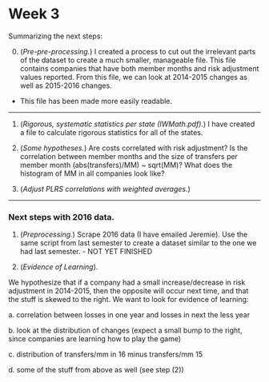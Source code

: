 # Week 3

Summarizing the next steps:

0. (*Pre-pre-processing.*) I created a process to cut out the irrelevant parts of the dataset to create a much smaller, manageable file. This file contains companies that have both member months and risk adjustment values reported. From this file, we can look at 2014-2015 changes as well as 2015-2016 changes.

- This file has been made more easily readable.

- - -

1. (*Rigorous, systematic statistics per state (IWMath.pdf).*) I have created a file to calculate rigorous statistics for all of the states.

2. (*Some hypotheses.*) Are costs correlated with risk adjustment? Is the correlation between member months and the size of transfers per member month (abs(transfers)/MM) ~ sqrt(MM)? What does the histogram of MM in all companies look like?

3. (*Adjust PLRS correlations with weighted averages.*)

- - - 

### Next steps with 2016 data.

1. (*Preprocessing.*) Scrape 2016 data (I have emailed Jeremie). Use the same script from last semester to create a dataset similar to the one we had last semester. - NOT YET FINISHED

3. (*Evidence of Learning*).

We hypothesize that if a company had a small increase/decrease in risk adjustment in 2014-2015, then the opposite will occur next time, and that the stuff is skewed to the right. We want to look for evidence of learning:

a. correlation between losses in one year and losses in next the less year

b. look at the distribution of changes (expect a small bump to the right, since companies are learning how to play the game)

c. distribution of transfers/mm in 16 minus transfers/mm 15

d. some of the stuff from above as well (see step (2))